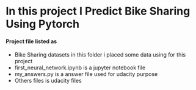 <h1>In this project I Predict Bike Sharing Using Pytorch </h1>
<h4>Project file listed as </h4>
<ul>
<li>Bike Sharing datasets in this folder i placed some data using for this project </li>
<li>first_neural_network.ipynb is a jupyter notebook file </li>
<li>my_answers.py is a answer file used for udacity purpose </li>
<li> Others files is udacity files </lI>
</ul>
